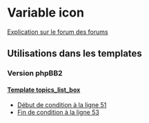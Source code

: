 # Variable icon
[Explication sur le forum des forums](http://forum.forumactif.com/t294113-listing-des-variables#icon)

## Utilisations dans les templates

### Version phpBB2

#### [Template topics_list_box](subsilver/topics_list_box.md)
* [Début de condition à la ligne 51](../subsilver/topics_list_box.tpl#L51)
* [Fin de condition à la ligne 53](../subsilver/topics_list_box.tpl#L53)